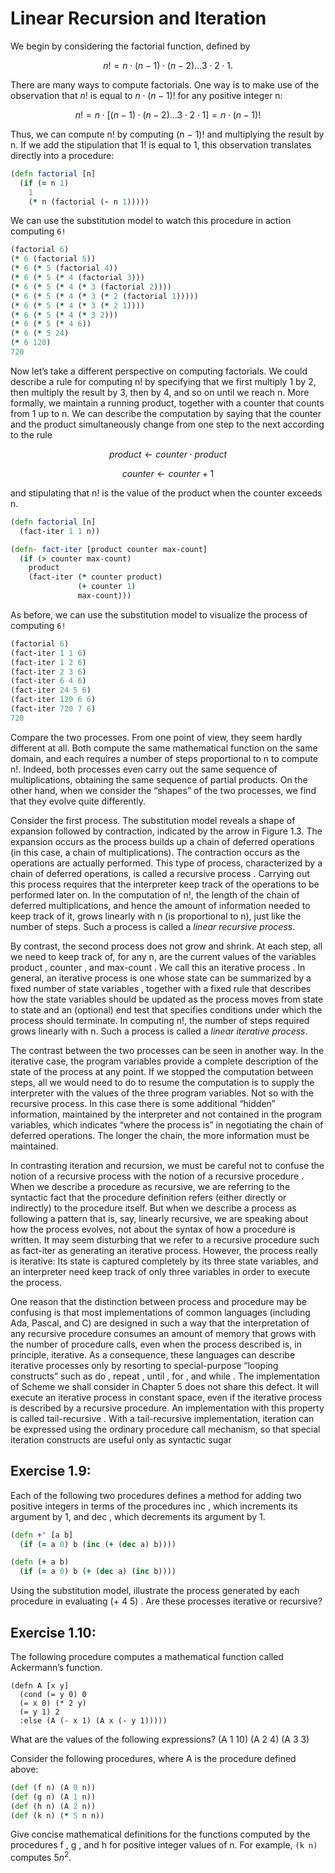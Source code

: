 # Linear Recursion and Iteration
We begin by considering the factorial function, defined by

$$ n! = n \cdot (n − 1) \cdot (n − 2) \dots 3 \cdot 2 \cdot 1. $$

There are many ways to compute factorials. One way is to make use
of the observation that $n!$ is equal to $n \cdot (n − 1)!$ for any positive
integer n:

$$ n! = n \cdot [(n − 1) \cdot (n − 2) \dots 3 \cdot 2 \cdot 1] = n \cdot (n − 1)! $$

Thus, we can compute n! by computing (n − 1)! and multiplying the
result by n. If we add the stipulation that 1! is equal to 1, this observation
translates directly into a procedure:

```clojure
(defn factorial [n]
  (if (= n 1)
    1
    (* n (factorial (- n 1)))))
```

We can use the substitution model to watch this procedure in action computing `6!`

```clojure
(factorial 6)
(* 6 (factorial 5))
(* 6 (* 5 (factorial 4))
(* 6 (* 5 (* 4 (factorial 3)))
(* 6 (* 5 (* 4 (* 3 (factorial 2))))
(* 6 (* 5 (* 4 (* 3 (* 2 (factorial 1)))))
(* 6 (* 5 (* 4 (* 3 (* 2 1))))
(* 6 (* 5 (* 4 (* 3 2)))
(* 6 (* 5 (* 4 6))
(* 6 (* 5 24)
(* 6 120)
720
```

Now let’s take a different perspective on computing factorials. We
could describe a rule for computing n! by specifying that we first multiply 1 by 2, then multiply the result by 3, then by 4, and so on until we
reach n. More formally, we maintain a running product, together with
a counter that counts from 1 up to n. We can describe the computation
by saying that the counter and the product simultaneously change from
one step to the next according to the rule

$$
product ← counter \cdot product
$$

$$
counter ← counter + 1
$$

and stipulating that n! is the value of the product when the counter
exceeds n.

```clojure
(defn factorial [n]
  (fact-iter 1 1 n))

(defn- fact-iter [product counter max-count]
  (if (> counter max-count)
    product
    (fact-iter (* counter product)
               (+ counter 1)
               max-count)))
```

As before, we can use the substitution model to visualize the process of
computing `6!`

```clojure
(factorial 6)
(fact-iter 1 1 6)
(fact-iter 1 2 6)
(fact-iter 2 3 6)
(fact-iter 6 4 6)
(fact-iter 24 5 6)
(fact-iter 120 6 6)
(fact-iter 720 7 6)
720
```

Compare the two processes. From one point of view, they seem
hardly different at all. Both compute the same mathematical function on
the same domain, and each requires a number of steps proportional to n
to compute n!. Indeed, both processes even carry out the same sequence
of multiplications, obtaining the same sequence of partial products. On
the other hand, when we consider the “shapes” of the two processes, we
find that they evolve quite differently.

Consider the first process. The substitution model reveals a shape of
expansion followed by contraction, indicated by the arrow in Figure 1.3.
The expansion occurs as the process builds up a chain of deferred operations (in this case, a chain of multiplications). The contraction occurs
as the operations are actually performed. This type of process, characterized by a chain of deferred operations, is called a recursive process .
Carrying out this process requires that the interpreter keep track of the
operations to be performed later on. In the computation of n!, the length
of the chain of deferred multiplications, and hence the amount of information needed to keep track of it, grows linearly with n (is proportional
to n), just like the number of steps. Such a process is called a *linear recursive process*.

By contrast, the second process does not grow and shrink. At each
step, all we need to keep track of, for any n, are the current values of
the variables product , counter , and max-count . We call this an iterative
process . In general, an iterative process is one whose state can be summarized by a fixed number of state variables , together with a fixed rule
that describes how the state variables should be updated as the process
moves from state to state and an (optional) end test that specifies conditions under which the process should terminate. In computing n!, the
number of steps required grows linearly with n. Such a process is called
a *linear iterative process*.

The contrast between the two processes can be seen in another way.
In the iterative case, the program variables provide a complete description of the state of the process at any point. If we stopped the computation between steps, all we would need to do to resume the computation is to supply the interpreter with the values of the three program
variables. Not so with the recursive process. In this case there is some
additional “hidden” information, maintained by the interpreter and not
contained in the program variables, which indicates “where the process
is” in negotiating the chain of deferred operations. The longer the chain,
the more information must be maintained.

In contrasting iteration and recursion, we must be careful not to
confuse the notion of a recursive process with the notion of a recursive
procedure . When we describe a procedure as recursive, we are referring
to the syntactic fact that the procedure definition refers (either directly
or indirectly) to the procedure itself. But when we describe a process
as following a pattern that is, say, linearly recursive, we are speaking
about how the process evolves, not about the syntax of how a procedure
is written. It may seem disturbing that we refer to a recursive procedure
such as fact-iter as generating an iterative process. However, the process really is iterative: Its state is captured completely by its three state
variables, and an interpreter need keep track of only three variables in
order to execute the process.

One reason that the distinction between process and procedure may
be confusing is that most implementations of common languages (including Ada, Pascal, and C) are designed in such a way that the interpretation of any recursive procedure consumes an amount of memory that
grows with the number of procedure calls, even when the process described is, in principle, iterative. As a consequence, these languages can
describe iterative processes only by resorting to special-purpose “looping constructs” such as do , repeat , until , for , and while . The implementation of Scheme we shall consider in Chapter 5 does not share this
defect. It will execute an iterative process in constant space, even if the
iterative process is described by a recursive procedure. An implementation with this property is called tail-recursive . With a tail-recursive
implementation, iteration can be expressed using the ordinary procedure call mechanism, so that special iteration constructs are useful only
as syntactic sugar

## Exercise 1.9:
Each of the following two procedures defines
a method for adding two positive integers in terms of the
procedures inc , which increments its argument by 1, and
dec , which decrements its argument by 1.

```clojure
(defn +' [a b]
  (if (= a 0) b (inc (+ (dec a) b))))
```

```clojure
(defn (+ a b)
  (if (= a 0) b (+ (dec a) (inc b))))
```

Using the substitution model, illustrate the process generated by each procedure in evaluating (+ 4 5) . Are these
processes iterative or recursive?

## Exercise 1.10:
The following procedure computes a mathematical function called Ackermann’s function.

```
(defn A [x y]
  (cond (= y 0) 0
  (= x 0) (* 2 y)
  (= y 1) 2
  :else (A (- x 1) (A x (- y 1)))))
```
What are the values of the following expressions?
(A 1 10)
(A 2 4)
(A 3 3)

Consider the following procedures, where A is the procedure defined above:

```clojure
(def (f n) (A 0 n))
(def (g n) (A 1 n))
(def (h n) (A 2 n))
(def (k n) (* 5 n n))
```

Give concise mathematical definitions for the functions computed by the procedures f , g , and h for positive integer values of n. For example, `(k n)` computes $5n^2$.
